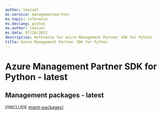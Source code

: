 ```yaml
---
author: lmazuel
ms.service: managementpartner
ms.topic: reference
ms.devlang: python
ms.author: lmazuel
ms.data: 07/28/2022
description: Reference for Azure Management Partner SDK for Python
title: Azure Management Partner SDK for Python
---
```

# Azure Management Partner SDK for Python - latest

## Management packages - latest
[!INCLUDE [mgmt-packages](management-partner-mgmt-index.md)]